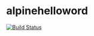 # alpinehelloword


[![Build Status](http://192.168.56.110:8080/job/alpinehelloworl/badge/icon)](http://192.168.56.110:8080/job/alpinehelloworl/)
